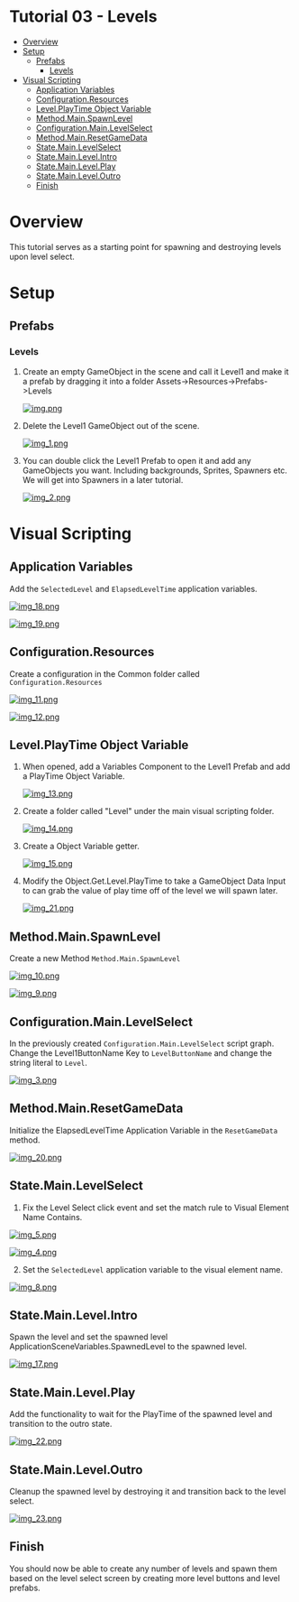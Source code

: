 # Tutorial 03 - Levels

- [Overview](#overview)
- [Setup](#setup)
   - [Prefabs](#prefabs)
      - [Levels](#levels)
- [Visual Scripting](#visual-scripting)
   - [Application Variables](#application-variables)
   - [Configuration.Resources](#configurationresources)
   - [Level.PlayTime Object Variable](#levelplaytime-object-variable)
   - [Method.Main.SpawnLevel](#methodmainspawnlevel)
   - [Configuration.Main.LevelSelect](#configurationmainlevelselect)
   - [Method.Main.ResetGameData](#methodmainresetgamedata)
   - [State.Main.LevelSelect](#statemainlevelselect)
   - [State.Main.Level.Intro](#statemainlevelintro)
   - [State.Main.Level.Play](#statemainlevelplay)
   - [State.Main.Level.Outro](#statemainleveloutro)
   - [Finish](#finish)

# Overview

This tutorial serves as a starting point for spawning and destroying levels upon level select.

# Setup

## Prefabs

### Levels

1. Create an empty GameObject in the scene and call it Level1 and make it a prefab by dragging it into a folder Assets->Resources->Prefabs->Levels

    [![img.png](Images/img.png)](Images/img.png)

2. Delete the Level1 GameObject out of the scene.

    [![img_1.png](Images/img_1.png)](Images/img_1.png)

3. You can double click the Level1 Prefab to open it and add any GameObjects you want. Including backgrounds, Sprites, Spawners etc. We will get into Spawners in a later tutorial.

    [![img_2.png](Images/img_2.png)](Images/img_2.png)

# Visual Scripting

## Application Variables

Add the `SelectedLevel` and `ElapsedLevelTime` application variables.

[![img_18.png](Images/img_18.png)](Images/img_18.png)

[![img_19.png](Images/img_19.png)](Images/img_19.png)

## Configuration.Resources

Create a configuration in the Common folder called `Configuration.Resources`

[![img_11.png](Images/img_11.png)](Images/img_11.png)

[![img_12.png](Images/img_12.png)](Images/img_12.png)

## Level.PlayTime Object Variable

1. When opened, add a Variables Component to the Level1 Prefab and add a PlayTime Object Variable.

   [![img_13.png](Images/img_13.png)](Images/img_13.png)

1. Create a folder called "Level" under the main visual scripting folder.

   [![img_14.png](Images/img_14.png)](Images/img_14.png)

2. Create a Object Variable getter.

   [![img_15.png](Images/img_15.png)](Images/img_15.png)

3. Modify the Object.Get.Level.PlayTime to take a GameObject Data Input to can grab the value of play time off of the level we will spawn later.

   [![img_21.png](Images/img_21.png)](Images/img_21.png)

## Method.Main.SpawnLevel

Create a new Method `Method.Main.SpawnLevel`

[![img_10.png](Images/img_10.png)](Images/img_10.png)

[![img_9.png](Images/img_9.png)](Images/img_9.png)

## Configuration.Main.LevelSelect

In the previously created `Configuration.Main.LevelSelect` script graph. Change the Level1ButtonName Key to `LevelButtonName` and change the string literal to `Level`.

[![img_3.png](Images/img_3.png)](Images/img_3.png)

## Method.Main.ResetGameData

Initialize the ElapsedLevelTime Application Variable in the `ResetGameData` method.

[![img_20.png](Images/img_20.png)](Images/img_20.png)

## State.Main.LevelSelect

1. Fix the Level Select click event and set the match rule to Visual Element Name Contains.

[![img_5.png](Images/img_5.png)](Images/img_5.png)

[![img_4.png](Images/img_4.png)](Images/img_4.png)

2. Set the `SelectedLevel` application variable to the visual element name. 

[![img_8.png](Images/img_8.png)](Images/img_8.png)

## State.Main.Level.Intro

Spawn the level and set the spawned level ApplicationSceneVariables.SpawnedLevel to the spawned level.

[![img_17.png](Images/img_17.png)](Images/img_17.png)

## State.Main.Level.Play

Add the functionality to wait for the PlayTime of the spawned level and transition to the outro state.

[![img_22.png](Images/img_22.png)](Images/img_22.png)

## State.Main.Level.Outro

Cleanup the spawned level by destroying it and transition back to the level select.

[![img_23.png](Images/img_23.png)](Images/img_23.png)

## Finish

You should now be able to create any number of levels and spawn them based on the level select screen by creating more level buttons and level prefabs. 